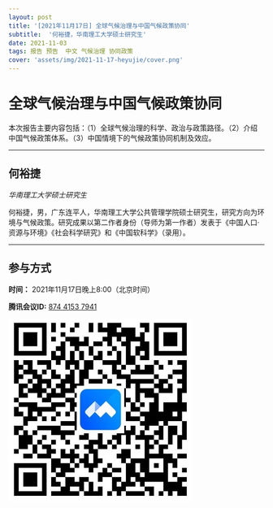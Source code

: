 ```yaml
---
layout: post
title: '[2021年11月17日] 全球气候治理与中国气候政策协同'
subtitle:  '何裕捷，华南理工大学硕士研究生'
date: 2021-11-03
tags: 报告 预告  中文 气候治理 协同政策
cover: 'assets/img/2021-11-17-heyujie/cover.png'
---
```


# 全球气候治理与中国气候政策协同

本次报告主要内容包括：（1）全球气候治理的科学、政治与政策路径。（2）介绍中国气候政策体系。（3）中国情境下的气候政策协同机制及效应。

----------

## 何裕捷

*华南理工大学硕士研究生*

何裕捷，男，广东连平人，华南理工大学公共管理学院硕士研究生，研究方向为环境与气候政策。研究成果以第二作者身份（导师为第一作者）发表于《中国人口·资源与环境》《社会科学研究》和《中国软科学》（录用）。

-----------

##  参与方式

 **时间：** 2021年11月17日晚上8:00（北京时间）

 **腾讯会议ID:** [874 4153 7941](https://meeting.tencent.com/s/UIeb8Y3Vky8l)

 ![meeting link](/assets/img/2021-04-28-changdongfeng/link.jpeg)